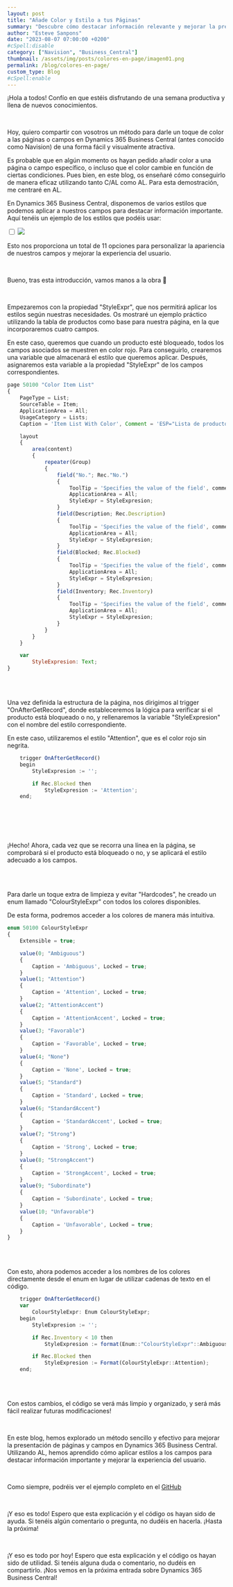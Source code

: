 ```yaml
---
layout: post
title: "Añade Color y Estilo a tus Páginas"
summary: "Descubre cómo destacar información relevante y mejorar la presentación de tus páginas y campos. Aprende a aplicar estilos y colores de manera sencilla y efectiva, utilizando AL y Enums."
author: "Esteve Sanpons"
date: "2023-08-07 07:00:00 +0200"
#cSpell:disable
category: ["Navision", "Business_Central"]
thumbnail: /assets/img/posts/colores-en-page/imagen01.png
permalink: /blog/colores-en-page/
custom_type: Blog
#cSpell:enable
---
```


¡Hola a todos! Confío en que estéis disfrutando de una semana productiva y llena de nuevos conocimientos.

<br>

Hoy, quiero compartir con vosotros un método para darle un toque de color a las páginas o campos en Dynamics 365 Business Central (antes conocido como Navision) de una forma fácil y visualmente atractiva.

Es probable que en algún momento os hayan pedido añadir color a una página o campo específico, o incluso que el color cambie en función de ciertas condiciones. Pues bien, en este blog, os enseñaré cómo conseguirlo de manera eficaz utilizando tanto C/AL como AL. Para esta demostración, me centraré en AL.

En Dynamics 365 Business Central, disponemos de varios estilos que podemos aplicar a nuestros campos para destacar información importante. Aquí tenéis un ejemplo de los estilos que podéis usar:

<input type="checkbox" id="image-checkbox-02" class="image-checkbox">
<label for="image-checkbox-02"  class="image-label">
    <img class="img-container" src="/assets/img/posts/colores-en-page/imagen02.png">
</label>

<br>

Esto nos proporciona un total de 11 opciones para personalizar la apariencia de nuestros campos y mejorar la experiencia del usuario.

<br>

Bueno, tras esta introducción, vamos manos a la obra 🤗

<br>

Empezaremos con la propiedad "StyleExpr", que nos permitirá aplicar los estilos según nuestras necesidades. Os mostraré un ejemplo práctico utilizando la tabla de productos como base para nuestra página, en la que incorporaremos cuatro campos.

En este caso, queremos que cuando un producto esté bloqueado, todos los campos asociados se muestren en color rojo. Para conseguirlo, crearemos una variable que almacenará el estilo que queremos aplicar. Después, asignaremos esta variable a la propiedad "StyleExpr" de los campos correspondientes.

```javascript
page 50100 "Color Item List"
{
    PageType = List;
    SourceTable = Item;
    ApplicationArea = All;
    UsageCategory = Lists;
    Caption = 'Item List With Color', Comment = 'ESP="Lista de productos con color"';

    layout
    {
        area(content)
        {
            repeater(Group)
            {
                field("No."; Rec."No.")
                {
                    ToolTip = 'Specifies the value of the field', comment = 'ESP="Especifica el valor del campo"';
                    ApplicationArea = All;
                    StyleExpr = StyleExpresion;
                }
                field(Description; Rec.Description)
                {
                    ToolTip = 'Specifies the value of the field', comment = 'ESP="Especifica el valor del campo"';
                    ApplicationArea = All;
                    StyleExpr = StyleExpresion;
                }
                field(Blocked; Rec.Blocked)
                {
                    ToolTip = 'Specifies the value of the field', comment = 'ESP="Especifica el valor del campo"';
                    ApplicationArea = All;
                    StyleExpr = StyleExpresion;
                }
                field(Inventory; Rec.Inventory)
                {
                    ToolTip = 'Specifies the value of the field', comment = 'ESP="Especifica el valor del campo"';
                    ApplicationArea = All;
                    StyleExpr = StyleExpresion;
                }
            }
        }
    }

    var
        StyleExpresion: Text;
}
```

<br><br>

Una vez definida la estructura de la página, nos dirigimos al trigger "OnAfterGetRecord", donde estableceremos la lógica para verificar si el producto está bloqueado o no, y rellenaremos la variable "StyleExpresion" con el nombre del estilo correspondiente.

En este caso, utilizaremos el estilo "Attention", que es el color rojo sin negrita.

```javascript
    trigger OnAfterGetRecord()
    begin
        StyleExpresion := '';

        if Rec.Blocked then
            StyleExpresion := 'Attention';
    end;

```

<br><br><br><br>

¡Hecho! Ahora, cada vez que se recorra una línea en la página, se comprobará si el producto está bloqueado o no, y se aplicará el estilo adecuado a los campos.

<br><br>

Para darle un toque extra de limpieza y evitar "Hardcodes", he creado un enum llamado "ColourStyleExpr" con todos los colores disponibles.

De esta forma, podremos acceder a los colores de manera más intuitiva.

```javascript
enum 50100 ColourStyleExpr
{
    Extensible = true;

    value(0; "Ambiguous")
    {
        Caption = 'Ambiguous', Locked = true;
    }
    value(1; "Attention")
    {
        Caption = 'Attention', Locked = true;
    }
    value(2; "AttentionAccent")
    {
        Caption = 'AttentionAccent', Locked = true;
    }
    value(3; "Favorable")
    {
        Caption = 'Favorable', Locked = true;
    }
    value(4; "None")
    {
        Caption = 'None', Locked = true;
    }
    value(5; "Standard")
    {
        Caption = 'Standard', Locked = true;
    }
    value(6; "StandardAccent")
    {
        Caption = 'StandardAccent', Locked = true;
    }
    value(7; "Strong")
    {
        Caption = 'Strong', Locked = true;
    }
    value(8; "StrongAccent")
    {
        Caption = 'StrongAccent', Locked = true;
    }
    value(9; "Subordinate")
    {
        Caption = 'Subordinate', Locked = true;
    }
    value(10; "Unfavorable")
    {
        Caption = 'Unfavorable', Locked = true;
    }
}

```

<br><br>

Con esto, ahora podemos acceder a los nombres de los colores directamente desde el enum en lugar de utilizar cadenas de texto en el código.

```javascript
    trigger OnAfterGetRecord()
    var
        ColourStyleExpr: Enum ColourStyleExpr;
    begin
        StyleExpresion := '';

        if Rec.Inventory < 10 then
            StyleExpresion := format(Enum::"ColourStyleExpr"::Ambiguous);

        if Rec.Blocked then
            StyleExpresion := Format(ColourStyleExpr::Attention);
    end;

```

<br><br>

Con estos cambios, el código se verá más limpio y organizado, y será más fácil realizar futuras modificaciones!

<br>

En este blog, hemos explorado un método sencillo y efectivo para mejorar la presentación de páginas y campos en Dynamics 365 Business Central. Utilizando AL, hemos aprendido cómo aplicar estilos a los campos para destacar información importante y mejorar la experiencia del usuario.

<br>

Como siempre, podréis ver el ejemplo completo en el [GitHub](https://github.com/Esanpons/ejemplos-blog/tree/main/AL/ColorEnCamposDePage)

<br>

¡Y eso es todo! Espero que esta explicación y el código os hayan sido de ayuda. Si tenéis algún comentario o pregunta, no dudéis en hacerla. ¡Hasta la próxima!

<br>

¡Y eso es todo por hoy! Espero que esta explicación y el código os hayan sido de utilidad. Si tenéis alguna duda o comentario, no dudéis en compartirlo. ¡Nos vemos en la próxima entrada sobre Dynamics 365 Business Central!

